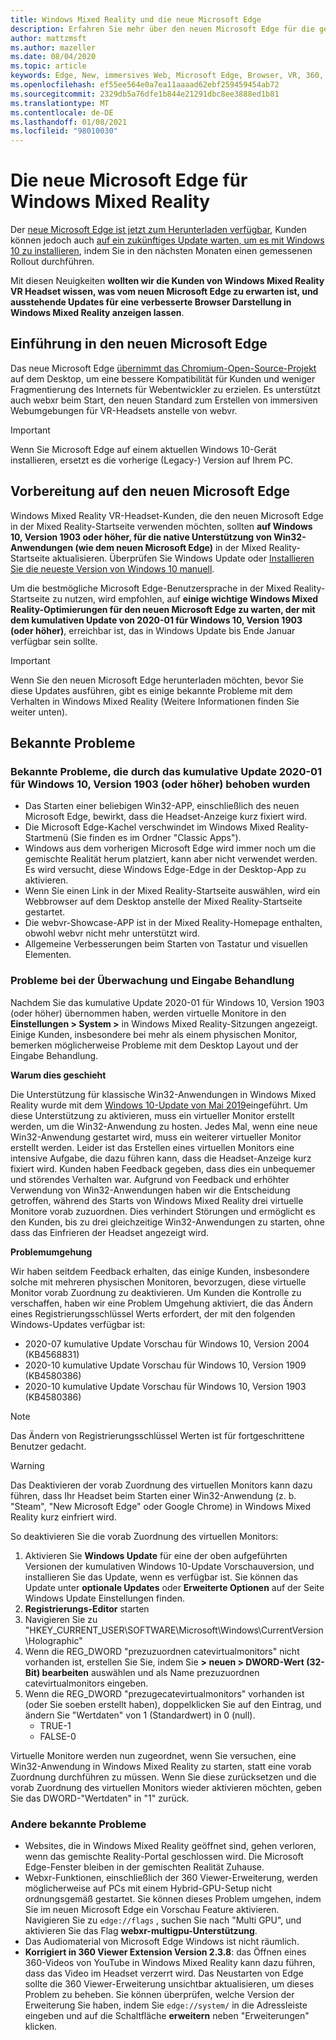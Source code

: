 ```yaml
---
title: Windows Mixed Reality und die neue Microsoft Edge
description: Erfahren Sie mehr über den neuen Microsoft Edge für die gemischte Realität, einschließlich der erwarteten Informationen, der Updates, die Sie kennen sollten, und bekannter Probleme.
author: mattzmsft
ms.author: mazeller
ms.date: 08/04/2020
ms.topic: article
keywords: Edge, New, immersives Web, Microsoft Edge, Browser, VR, 360, 360 Video, 360 Viewer, webxr, webvr
ms.openlocfilehash: ef55ee564e0a7ea11aaaad62ebf259459454ab72
ms.sourcegitcommit: 2329db5a76dfe1b844e21291dbc8ee3888ed1b81
ms.translationtype: MT
ms.contentlocale: de-DE
ms.lasthandoff: 01/08/2021
ms.locfileid: "98010030"
---
```

# <a name="the-new-microsoft-edge-for-windows-mixed-reality"></a>Die neue Microsoft Edge für Windows Mixed Reality

Der [neue Microsoft Edge ist jetzt zum Herunterladen verfügbar](https://blogs.windows.com/windowsexperience/?p=173496), Kunden können jedoch auch [auf ein zukünftiges Update warten, um es mit Windows 10 zu installieren](https://blogs.windows.com/msedgedev/2020/01/15/upgrading-new-microsoft-edge-79-chromium/), indem Sie in den nächsten Monaten einen gemessenen Rollout durchführen. 

Mit diesen Neuigkeiten **wollten wir die Kunden von Windows Mixed Reality VR Headset wissen, was vom neuen Microsoft Edge zu erwarten ist, und ausstehende Updates für eine verbesserte Browser Darstellung in Windows Mixed Reality anzeigen lassen**.

## <a name="introducing-the-new-microsoft-edge"></a>Einführung in den neuen Microsoft Edge

Das neue Microsoft Edge [übernimmt das Chromium-Open-Source-Projekt](https://blogs.windows.com/windowsexperience/2018/12/06/microsoft-edge-making-the-web-better-through-more-open-source-collaboration/) auf dem Desktop, um eine bessere Kompatibilität für Kunden und weniger Fragmentierung des Internets für Webentwickler zu erzielen. Es unterstützt auch webxr beim Start, den neuen Standard zum Erstellen von immersiven Webumgebungen für VR-Headsets anstelle von webvr.

>[!IMPORTANT]
>Wenn Sie Microsoft Edge auf einem aktuellen Windows 10-Gerät installieren, ersetzt es die vorherige (Legacy-) Version auf Ihrem PC.

## <a name="getting-ready-for-the-new-microsoft-edge"></a>Vorbereitung auf den neuen Microsoft Edge

Windows Mixed Reality VR-Headset-Kunden, die den neuen Microsoft Edge in der Mixed Reality-Startseite verwenden möchten, sollten **auf Windows 10, Version 1903 oder höher, für die native Unterstützung von Win32-Anwendungen (wie dem neuen Microsoft Edge)** in der Mixed Reality-Startseite aktualisieren. Überprüfen Sie Windows Update oder [Installieren Sie die neueste Version von Windows 10 manuell](https://www.microsoft.com/en-us/software-download/windows10).

Um die bestmögliche Microsoft Edge-Benutzersprache in der Mixed Reality-Startseite zu nutzen, wird empfohlen, auf **einige wichtige Windows Mixed Reality-Optimierungen für den neuen Microsoft Edge zu warten, der mit dem kumulativen Update von 2020-01 für Windows 10, Version 1903 (oder höher)**, erreichbar ist, das in Windows Update bis Ende Januar verfügbar sein sollte.

>[!IMPORTANT]
>Wenn Sie den neuen Microsoft Edge herunterladen möchten, bevor Sie diese Updates ausführen, gibt es einige bekannte Probleme mit dem Verhalten in Windows Mixed Reality (Weitere Informationen finden Sie weiter unten).

## <a name="known-issues"></a>Bekannte Probleme

### <a name="known-issues-resolved-by-the-2020-01-cumulative-update-for-windows-10-version-1903-or-later"></a>Bekannte Probleme, die durch das kumulative Update 2020-01 für Windows 10, Version 1903 (oder höher) behoben wurden

- Das Starten einer beliebigen Win32-APP, einschließlich des neuen Microsoft Edge, bewirkt, dass die Headset-Anzeige kurz fixiert wird.
- Die Microsoft Edge-Kachel verschwindet im Windows Mixed Reality-Startmenü (Sie finden es im Ordner "Classic Apps").
- Windows aus dem vorherigen Microsoft Edge wird immer noch um die gemischte Realität herum platziert, kann aber nicht verwendet werden. Es wird versucht, diese Windows Edge-Edge in der Desktop-App zu aktivieren.
- Wenn Sie einen Link in der Mixed Reality-Startseite auswählen, wird ein Webbrowser auf dem Desktop anstelle der Mixed Reality-Startseite gestartet.
- Die webvr-Showcase-APP ist in der Mixed Reality-Homepage enthalten, obwohl webvr nicht mehr unterstützt wird.
- Allgemeine Verbesserungen beim Starten von Tastatur und visuellen Elementen.

### <a name="monitor-and-input-handling-issues"></a>Probleme bei der Überwachung und Eingabe Behandlung

Nachdem Sie das kumulative Update 2020-01 für Windows 10, Version 1903 (oder höher) übernommen haben, werden virtuelle Monitore in den **Einstellungen > System >** in Windows Mixed Reality-Sitzungen angezeigt. Einige Kunden, insbesondere bei mehr als einem physischen Monitor, bemerken möglicherweise Probleme mit dem Desktop Layout und der Eingabe Behandlung.

**Warum dies geschieht**

Die Unterstützung für klassische Win32-Anwendungen in Windows Mixed Reality wurde mit dem [Windows 10-Update von Mai 2019](https://docs.microsoft.com/windows/mixed-reality/enthusiast-guide/release-notes-may-2019)eingeführt. Um diese Unterstützung zu aktivieren, muss ein virtueller Monitor erstellt werden, um die Win32-Anwendung zu hosten. Jedes Mal, wenn eine neue Win32-Anwendung gestartet wird, muss ein weiterer virtueller Monitor erstellt werden. Leider ist das Erstellen eines virtuellen Monitors eine intensive Aufgabe, die dazu führen kann, dass die Headset-Anzeige kurz fixiert wird. Kunden haben Feedback gegeben, dass dies ein unbequemer und störendes Verhalten war. Aufgrund von Feedback und erhöhter Verwendung von Win32-Anwendungen haben wir die Entscheidung getroffen, während des Starts von Windows Mixed Reality drei virtuelle Monitore vorab zuzuordnen. Dies verhindert Störungen und ermöglicht es den Kunden, bis zu drei gleichzeitige Win32-Anwendungen zu starten, ohne dass das Einfrieren der Headset angezeigt wird.

**Problemumgehung**

Wir haben seitdem Feedback erhalten, das einige Kunden, insbesondere solche mit mehreren physischen Monitoren, bevorzugen, diese virtuelle Monitor vorab Zuordnung zu deaktivieren. Um Kunden die Kontrolle zu verschaffen, haben wir eine Problem Umgehung aktiviert, die das Ändern eines Registrierungsschlüssel Werts erfordert, der mit den folgenden Windows-Updates verfügbar ist:

- 2020-07 kumulative Update Vorschau für Windows 10, Version 2004 (KB4568831)
- 2020-10 kumulative Update Vorschau für Windows 10, Version 1909 (KB4580386)
- 2020-10 kumulative Update Vorschau für Windows 10, Version 1903 (KB4580386)

>[!NOTE]
>Das Ändern von Registrierungsschlüssel Werten ist für fortgeschrittene Benutzer gedacht.

>[!WARNING]
>Das Deaktivieren der vorab Zuordnung des virtuellen Monitors kann dazu führen, dass Ihr Headset beim Starten einer Win32-Anwendung (z. b. "Steam", "New Microsoft Edge" oder Google Chrome) in Windows Mixed Reality kurz einfriert wird.

So deaktivieren Sie die vorab Zuordnung des virtuellen Monitors:
1. Aktivieren Sie **Windows Update** für eine der oben aufgeführten Versionen der kumulativen Windows 10-Update Vorschauversion, und installieren Sie das Update, wenn es verfügbar ist. Sie können das Update unter **optionale Updates** oder **Erweiterte Optionen** auf der Seite Windows Update Einstellungen finden.
2. **Registrierungs-Editor** starten
3. Navigieren Sie zu "HKEY_CURRENT_USER\SOFTWARE\Microsoft\Windows\CurrentVersion\Holographic\"
4. Wenn die REG_DWORD "prezuzuordnen catevirtualmonitors" nicht vorhanden ist, erstellen Sie Sie, indem Sie **> neuen > DWORD-Wert (32-Bit) bearbeiten** auswählen und als Name prezuzuordnen catevirtualmonitors eingeben.
5. Wenn die REG_DWORD "prezugecatevirtualmonitors" vorhanden ist (oder Sie soeben erstellt haben), doppelklicken Sie auf den Eintrag, und ändern Sie "Wertdaten" von 1 (Standardwert) in 0 (null).
    * TRUE-1
    * FALSE-0

Virtuelle Monitore werden nun zugeordnet, wenn Sie versuchen, eine Win32-Anwendung in Windows Mixed Reality zu starten, statt eine vorab Zuordnung durchführen zu müssen. Wenn Sie diese zurücksetzen und die vorab Zuordnung des virtuellen Monitors wieder aktivieren möchten, geben Sie das DWORD-"Wertdaten" in "1" zurück.

### <a name="other-known-issues"></a>Andere bekannte Probleme

-   Websites, die in Windows Mixed Reality geöffnet sind, gehen verloren, wenn das gemischte Reality-Portal geschlossen wird. Die Microsoft Edge-Fenster bleiben in der gemischten Realität Zuhause.
- Webxr-Funktionen, einschließlich der 360 Viewer-Erweiterung, werden möglicherweise auf PCs mit einem Hybrid-GPU-Setup nicht ordnungsgemäß gestartet. Sie können dieses Problem umgehen, indem Sie im neuen Microsoft Edge ein Vorschau Feature aktivieren. Navigieren Sie zu `edge://flags` , suchen Sie nach "Multi GPU", und aktivieren Sie das Flag **webxr-multigpu-Unterstützung**.
-   Das Audiomaterial von Microsoft Edge Windows ist nicht räumlich.
-   **Korrigiert in 360 Viewer Extension Version 2.3.8**: das Öffnen eines 360-Videos von YouTube in Windows Mixed Reality kann dazu führen, dass das Video im Headset verzerrt wird. Das Neustarten von Edge sollte die 360 Viewer-Erweiterung unsichtbar aktualisieren, um dieses Problem zu beheben. Sie können überprüfen, welche Version der Erweiterung Sie haben, indem Sie `edge://system/` in die Adressleiste eingeben und auf die Schaltfläche **erweitern** neben "Erweiterungen" klicken.
